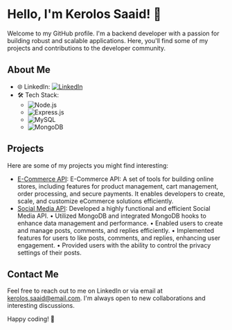 # Hello, I'm Kerolos Saaid! 👋

Welcome to my GitHub profile. I'm a backend developer with a passion for building robust and scalable applications. Here, you'll find some of my projects and contributions to the developer community.

## About Me

- 🌐 LinkedIn: [![LinkedIn](https://img.shields.io/badge/LinkedIn-Kerolos%20Saaid-blue)](https://www.linkedin.com/in/kerolos-saaid-337392234/)
- 🛠️ Tech Stack:
  - ![Node.js](https://img.shields.io/badge/Node.js-%2343853D)
  - ![Express.js](https://img.shields.io/badge/Express.js-%23404d59)
  - ![MySQL](https://img.shields.io/badge/MySQL-%234479A1)
  - ![MongoDB](https://img.shields.io/badge/MongoDB-%2347A248)

## Projects

Here are some of my projects you might find interesting:

- [E-Commerce API](https://github.com/kerolos-saaid/ecommerce): E-Commerce API: A set of tools for building online stores, including features for product management, cart management, order processing, and secure payments. It enables developers to create, scale, and customize eCommerce solutions efficiently.
- [Social Media API](link-to-project-2):  Developed a highly functional and efficient Social Media API.
• Utilized MongoDB and integrated MongoDB hooks to enhance data management and
performance.
• Enabled users to create and manage posts, comments, and replies efficiently.
• Implemented features for users to like posts, comments, and replies, enhancing user
engagement.
• Provided users with the ability to control the privacy settings of their posts.

## Contact Me

Feel free to reach out to me on LinkedIn or via email at kerolos.saaid@email.com. I'm always open to new collaborations and interesting discussions.

Happy coding! 🚀

